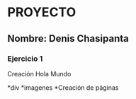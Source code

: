 # PROYECTO

## Nombre: Denis Chasipanta

### Ejercicio 1

Creación Hola Mundo

*div
*imagenes
*Creación de páginas
